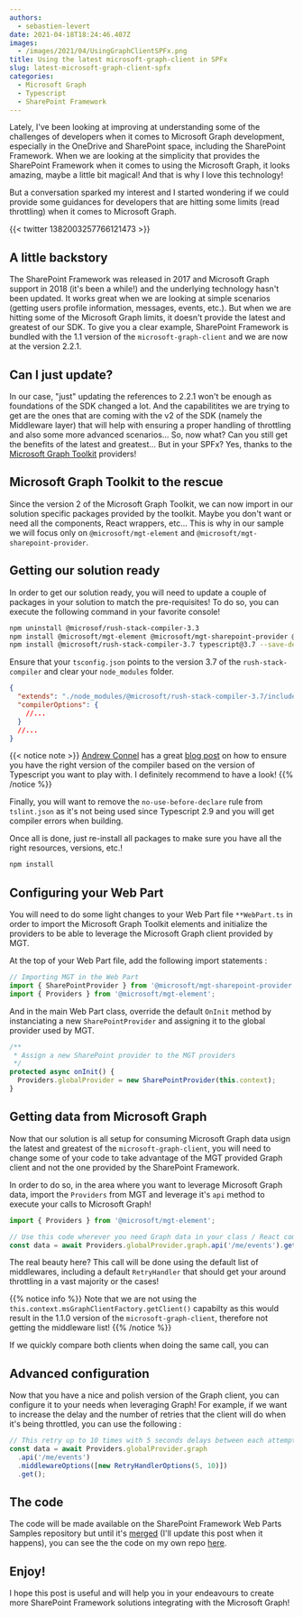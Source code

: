 ```yaml
---
authors:
  - sebastien-levert
date: 2021-04-18T18:24:46.407Z
images:
  - /images/2021/04/UsingGraphClientSPFx.png
title: Using the latest microsoft-graph-client in SPFx
slug: latest-microsoft-graph-client-spfx
categories:
  - Microsoft Graph
  - Typescript
  - SharePoint Framework
---
```


Lately, I've been looking at improving at understanding some of the challenges of developers when it comes to Microsoft
Graph development, especially in the OneDrive and SharePoint space, including the SharePoint Framework. When we are
looking at the simplicity that provides the SharePoint Framework when it comes to using the Microsoft Graph, it looks
amazing, maybe a little bit magical! And that is why I love this technology!

But a conversation sparked my interest and I started wondering if we could provide some guidances for developers that
are hitting some limits (read throttling) when it comes to Microsoft Graph.

{{< twitter 1382003257766121473 >}}

## A little backstory

The SharePoint Framework was released in 2017 and Microsoft Graph support in 2018 (it's been a while!) and the
underlying technology hasn't been updated. It works great when we are looking at simple scenarios (getting users profile
information, messages, events, etc.). But when we are hitting some of the Microsoft Graph limits, it doesn't provide the
latest and greatest of our SDK. To give you a clear example, SharePoint Framework is bundled with the 1.1 version of the
`microsoft-graph-client` and we are now at the version 2.2.1.

## Can I just update?

In our case, "just" updating the references to 2.2.1 won't be enough as foundations of the SDK changed a lot. And the
capabilitites we are trying to get are the ones that are coming with the v2 of the SDK (namely the Middleware layer)
that will help with ensuring a proper handling of throttling and also some more advanced scenarios... So, now what? Can
you still get the benefits of the latest and greatest... But in your SPFx? Yes, thanks to the
[Microsoft Graph Toolkit](https://aka.ms/mgt) providers!

## Microsoft Graph Toolkit to the rescue

Since the version 2 of the Microsoft Graph Toolkit, we can now import in our solution specific packages provided by the
toolkit. Maybe you don't want or need all the components, React wrappers, etc... This is why in our sample we will focus
only on `@microsoft/mgt-element` and `@microsoft/mgt-sharepoint-provider`.

## Getting our solution ready

In order to get our solution ready, you will need to update a couple of packages in your solution to match the
pre-requisites! To do so, you can execute the following command in your favorite console!

```bash
npm uninstall @microsof/rush-stack-compiler-3.3
npm install @microsoft/mgt-element @microsoft/mgt-sharepoint-provider @microsoft/microsoft-graph-client --save
npm install @microsoft/rush-stack-compiler-3.7 typescript@3.7 --save-dev
```

Ensure that your `tsconfig.json` points to the version 3.7 of the `rush-stack-compiler` and clear your `node_modules`
folder.

```json
{
  "extends": "./node_modules/@microsoft/rush-stack-compiler-3.7/includes/tsconfig-web.json",
  "compilerOptions": {
    //...
  }
  //...
}
```

{{< notice note  >}} [Andrew Connel](https://twitter.com/andrewconnell) has a great
[blog post](https://www.voitanos.io/blog/use-different-typescript-versions-in-sharepoint-framework-projects/) on how to
ensure you have the right version of the compiler based on the version of Typescript you want to play with. I definitely
recommend to have a look! {{% /notice %}}

Finally, you will want to remove the `no-use-before-declare` rule from `tslint.json` as it's not being used since
Typescript 2.9 and you will get compiler errors when building.

Once all is done, just re-install all packages to make sure you have all the right resources, versions, etc.!

```bash
npm install
```

## Configuring your Web Part

You will need to do some light changes to your Web Part file `**WebPart.ts` in order to import the Microsoft Graph
Toolkit elements and initialize the providers to be able to leverage the Microsoft Graph client provided by MGT.

At the top of your Web Part file, add the following import statements :

```typescript
// Importing MGT in the Web Part
import { SharePointProvider } from '@microsoft/mgt-sharepoint-provider';
import { Providers } from '@microsoft/mgt-element';
```

And in the main Web Part class, override the default `OnInit` method by instanciating a new `SharePointProvider` and
assigning it to the global provider used by MGT.

```typescript
/**
 * Assign a new SharePoint provider to the MGT providers
 */
protected async onInit() {
  Providers.globalProvider = new SharePointProvider(this.context);
}
```

## Getting data from Microsoft Graph

Now that our solution is all setup for consuming Microsoft Graph data usign the latest and greatest of the
`microsoft-graph-client`, you will need to change some of your code to take advantage of the MGT provided Graph client
and not the one provided by the SharePoint Framework.

In order to do so, in the area where you want to leverage Microsoft Graph data, import the `Providers` from MGT and
leverage it's `api` method to execute your calls to Microsoft Graph!

```typescript
import { Providers } from '@microsoft/mgt-element';
```

```typescript
// Use this code wherever you need Graph data in your class / React component
const data = await Providers.globalProvider.graph.api('/me/events').get();
```

The real beauty here? This call will be done using the default list of middlewares, including a default `RetryHandler`
that should get your around throttling in a vast majority or the cases!

{{% notice info  %}} Note that we are not using the `this.context.msGraphClientFactory.getClient()` capabilty as this
would result in the 1.1.0 version of the `microsoft-graph-client`, therefore not getting the middleware list!
{{% /notice %}}

If we quickly compare both clients when doing the same call, you can

## Advanced configuration

Now that you have a nice and polish version of the Graph client, you can configure it to your needs when leveraging
Graph! For example, if we want to increase the delay and the number of retries that the client will do when it's being
throttled, you can use the following :

```typescript
// This retry up to 10 times with 5 seconds delays between each attempt
const data = await Providers.globalProvider.graph
  .api('/me/events')
  .middlewareOptions([new RetryHandlerOptions(5, 10)])
  .get();
```

## The code

The code will be made available on the SharePoint Framework Web Parts Samples repository but until it's
[merged](https://github.com/pnp/sp-dev-fx-webparts/pull/1826) (I'll update this post when it happens), you can see the
the code on my own repo
[here](https://github.com/sebastienlevert/sp-dev-fx-webparts/tree/sebastienlevert/react-graph-latest-client).

## Enjoy!

I hope this post is useful and will help you in your endeavours to create more SharePoint Framework solutions
integrating with the Microsoft Graph!

